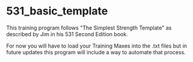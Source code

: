 # 531_basic_template

This training program follows "The Simplest Strength Template" as described by Jim in his 531 Second Edition book.

For now you will have to load your Training Maxes into the .txt files but in future updates this program will include a way to automate that process.
